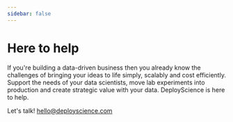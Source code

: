 ```yaml
---
sidebar: false
---
```


# Here to help

If you're building a data-driven business then you already know the challenges of bringing your ideas to life simply, scalably and cost efficiently. Support the needs of your data scientists, move lab experiments into production and create strategic value with your data. DeployScience is here to help.

Let's talk! [hello@deployscience.com](mailto:hello@deployscience.com)